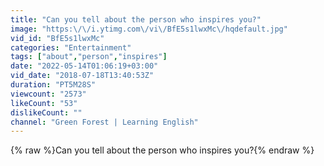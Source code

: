 ```yaml
---
title: "Can you tell about the person who inspires you?"
image: "https:\/\/i.ytimg.com\/vi\/BfE5s1lwxMc\/hqdefault.jpg"
vid_id: "BfE5s1lwxMc"
categories: "Entertainment"
tags: ["about","person","inspires"]
date: "2022-05-14T01:06:19+03:00"
vid_date: "2018-07-18T13:40:53Z"
duration: "PT5M28S"
viewcount: "2573"
likeCount: "53"
dislikeCount: ""
channel: "Green Forest | Learning English"
---
```

{% raw %}Can you tell about the person who inspires you?{% endraw %}
